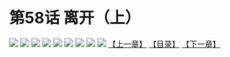 # 第58话 离开（上）
![](https://mhpic.xiaomingtaiji.net/comic/D/斗破苍穹拆分版/58话/1.jpg-zymk.middle.webp)
![](https://mhpic.xiaomingtaiji.net/comic/D/斗破苍穹拆分版/58话/2.jpg-zymk.middle.webp)
![](https://mhpic.xiaomingtaiji.net/comic/D/斗破苍穹拆分版/58话/3.jpg-zymk.middle.webp)
![](https://mhpic.xiaomingtaiji.net/comic/D/斗破苍穹拆分版/58话/4.jpg-zymk.middle.webp)
![](https://mhpic.xiaomingtaiji.net/comic/D/斗破苍穹拆分版/58话/5.jpg-zymk.middle.webp)
![](https://mhpic.xiaomingtaiji.net/comic/D/斗破苍穹拆分版/58话/6.jpg-zymk.middle.webp)
![](https://mhpic.xiaomingtaiji.net/comic/D/斗破苍穹拆分版/58话/7.jpg-zymk.middle.webp)
![](https://mhpic.xiaomingtaiji.net/comic/D/斗破苍穹拆分版/58话/8.jpg-zymk.middle.webp)
![](https://mhpic.xiaomingtaiji.net/comic/D/斗破苍穹拆分版/58话/9.jpg-zymk.middle.webp)
[【上一章】](./57.md)
[【目录】](./README.md)
[【下一章】](./59.md)
